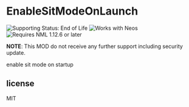 # EnableSitModeOnLaunch
![Supporting Status: End of Life](https://img.shields.io/badge/support-end_of_life-red?style=for-the-badge) ![Works with Neos](https://img.shields.io/badge/works_with-neos-yellow?style=for-the-badge)
![Requires NML 1.12.6 or later](https://img.shields.io/badge/neos_mod_loader-%3E%3D%201.12.6-409c41?style=for-the-badge)

**NOTE**: This MOD do not receive any further support including security update.

enable sit mode on startup

## license
MIT
